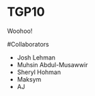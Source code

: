 # TGP10

Woohoo!

#Collaborators

- Josh Lehman
- Muhsin Abdul-Musawwir
- Sheryl Hohman
- Maksym
- AJ
